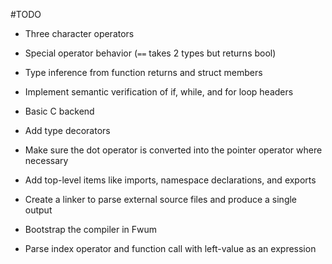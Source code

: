 #TODO

- Three character operators

- Special operator behavior (`==` takes 2 types but returns bool)

- Type inference from function returns and struct members

- Implement semantic verification of if, while, and for loop headers

- Basic C backend

- Add type decorators

- Make sure the dot operator is converted into the pointer operator where necessary

- Add top-level items like imports, namespace declarations, and exports

- Create a linker to parse external source files and produce a single output

- Bootstrap the compiler in Fwum

- Parse index operator and function call with left-value as an expression
